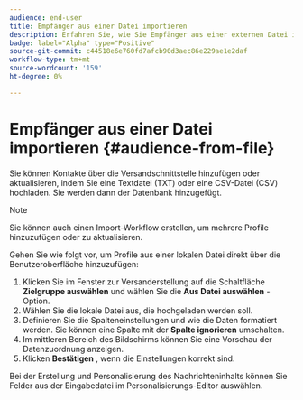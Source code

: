 ```yaml
---
audience: end-user
title: Empfänger aus einer Datei importieren
description: Erfahren Sie, wie Sie Empfänger aus einer externen Datei importieren
badge: label="Alpha" type="Positive"
source-git-commit: c44518e6e760fd7afcb90d3aec86e229ae1e2daf
workflow-type: tm+mt
source-wordcount: '159'
ht-degree: 0%

---
```


# Empfänger aus einer Datei importieren {#audience-from-file}

Sie können Kontakte über die Versandschnittstelle hinzufügen oder aktualisieren, indem Sie eine Textdatei (TXT) oder eine CSV-Datei (CSV) hochladen. Sie werden dann der Datenbank hinzugefügt.

>[!NOTE]
>
>Sie können auch einen Import-Workflow erstellen, um mehrere Profile hinzuzufügen oder zu aktualisieren.


Gehen Sie wie folgt vor, um Profile aus einer lokalen Datei direkt über die Benutzeroberfläche hinzuzufügen:

1. Klicken Sie im Fenster zur Versanderstellung auf die Schaltfläche **Zielgruppe auswählen** und wählen Sie die **Aus Datei auswählen** -Option.
1. Wählen Sie die lokale Datei aus, die hochgeladen werden soll.
1. Definieren Sie die Spalteneinstellungen und wie die Daten formatiert werden. Sie können eine Spalte mit der **Spalte ignorieren** umschalten.
1. Im mittleren Bereich des Bildschirms können Sie eine Vorschau der Datenzuordnung anzeigen.
1. Klicken **Bestätigen** , wenn die Einstellungen korrekt sind.

Bei der Erstellung und Personalisierung des Nachrichteninhalts können Sie Felder aus der Eingabedatei im Personalisierungs-Editor auswählen.